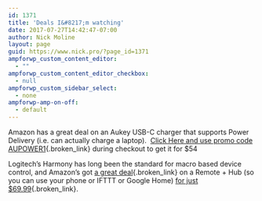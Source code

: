 ```yaml
---
id: 1371
title: 'Deals I&#8217;m watching'
date: 2017-07-27T14:42:47-07:00
author: Nick Moline
layout: page
guid: https://www.nick.pro/?page_id=1371
ampforwp_custom_content_editor:
  - ""
ampforwp_custom_content_editor_checkbox:
  - null
ampforwp_custom_sidebar_select:
  - none
ampforwp-amp-on-off:
  - default
---
```

Amazon has a great deal on an Aukey USB-C charger that supports Power Delivery (i.e. can actually charge a laptop).  [Click Here and use promo code AUPOWER1](http://amzn.to/2uH17tz){.broken_link} during checkout to get it for $54

Logitech&#8217;s Harmony has long been the standard for macro based device control, and Amazon&#8217;s got [a great deal](http://amzn.to/2v1VVmu){.broken_link} on a Remote + Hub (so you can use your phone or IFTTT or Google Home) [for just $69.99](http://amzn.to/2v1VVmu){.broken_link}.
